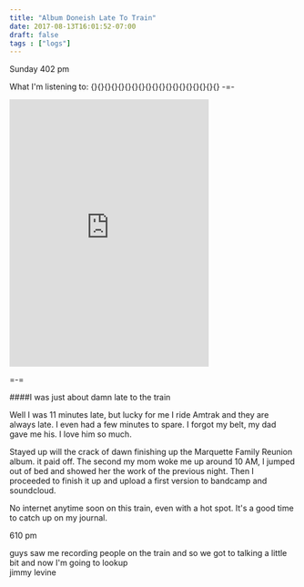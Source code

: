 ```yaml
---
title: "Album Doneish Late To Train"
date: 2017-08-13T16:01:52-07:00
draft: false
tags : ["logs"]
---
```



Sunday 402 pm

What I'm listening to: {}{}{}{}{}{}{}{}{}{}{}{}{}{}{}{}{}{}{}
  -=-

  <iframe style="border: 0; width: 350px; height: 470px;" src="https://bandcamp.com/EmbeddedPlayer/album=986767488/size=large/bgcol=333333/linkcol=4ec5ec/tracklist=false/transparent=true/" seamless><a href="http://michaelbetts.bandcamp.com/album/marquetteiquette-betts-family-reunion-album-side-a">Marquetteiquette - Betts Family Reunion Album Side A by Michael Betts</a></iframe>

  =-=

####I was just about damn late to the train


Well I was 11 minutes late, but lucky for me I ride Amtrak and they are always late. I even had a few minutes to spare. I forgot my belt,
my dad gave me his. I love him so much.

Stayed up will the crack of dawn finishing up the Marquette Family Reunion album. it paid off. The second my mom woke me up around 10 AM, I jumped out of bed and showed her the work of the previous night. Then I proceeded to finish it up and upload a first version to bandcamp and soundcloud.


No internet anytime soon on this train, even with a hot spot. It's a good time to catch up on my journal.  



610 pm

guys saw me recording people on the train and so we got to talking a little bit and now I'm going to lookup  
jimmy levine
